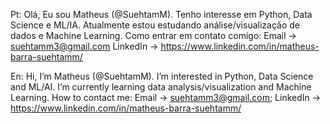 Pt:
Olá, Eu sou Matheus (@SuehtamM).
Tenho interesse em Python, Data Science e ML/IA.
Atualmente estou estudando análise/visualização de dados e Machine Learning.
Como entrar em contato comigo:
Email -> suehtamm3@gmail.com
LinkedIn -> https://www.linkedin.com/in/matheus-barra-suehtamm/

En:
Hi, I’m Matheus (@SuehtamM).
I’m interested in Python, Data Science and ML/AI.
I’m currently learning data analysis/visualization and Machine Learning.
How to contact me: 
Email -> suehtamm3@gmail.com;
LinkedIn -> https://www.linkedin.com/in/matheus-barra-suehtamm/


<!---
SuehtamM/SuehtamM is a ✨ special ✨ repository because its `README.md` (this file) appears on your GitHub profile.
You can click the Preview link to take a look at your changes.
--->

